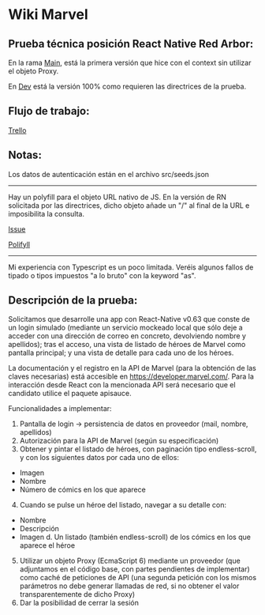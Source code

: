 # Wiki Marvel

## Prueba técnica posición React Native Red Arbor:

En la rama [Main](https://github.com/Tonisg91/marvel_app_RN/tree/main), está la primera versión que hice con el context sin utilizar el objeto Proxy.

En [Dev](https://github.com/Tonisg91/marvel_app_RN/tree/dev) está la versión 100% como requieren las directrices de la prueba.

## Flujo de trabajo:

[Trello](https://trello.com/b/km5oxJLM/marvel-app-rn)

## Notas:

Los datos de autenticación están en el archivo src/seeds.json

---

Hay un polyfill para el objeto URL nativo de JS. En la versión de RN solicitada por las directrices, dicho objeto añade un "/" al final de la URL e imposibilita la consulta.

[Issue](https://github.com/facebook/react-native/issues/24428)

[Polifyll](https://github.com/charpeni/react-native-url-polyfill)

---

Mi experiencia con Typescript es un poco limitada. Veréis algunos fallos de tipado o tipos impuestos "a lo bruto" con la keyword "as".

## Descripción de la prueba:

Solicitamos que desarrolle una app con React-Native v0.63 que conste de un login simulado
(mediante un servicio mockeado local que sólo deje a acceder con una dirección de correo
en concreto, devolviendo nombre y apellidos); tras el acceso, una vista de listado de héroes
de Marvel como pantalla principal; y una vista de detalle para cada uno de los héroes.

La documentación y el registro en la API de Marvel (para la obtención de las claves
necesarias) está accesible en https://developer.marvel.com/. Para la interacción desde
React con la mencionada API será necesario que el candidato utilice el paquete apisauce.

Funcionalidades a implementar:

1. Pantalla de login → persistencia de datos en proveedor (mail, nombre, apellidos)
2. Autorización para la API de Marvel (según su especificación)
3. Obtener y pintar el listado de héroes, con paginación tipo endless-scroll, y con los
   siguientes datos por cada uno de ellos:

- Imagen
- Nombre
- Número de cómics en los que aparece

4. Cuando se pulse un héroe del listado, navegar a su detalle con:

- Nombre
- Descripción
- Imagen
  d. Un listado (también endless-scroll) de los cómics en los que aparece el héroe

5. Utilizar un objeto Proxy (EcmaScript 6) mediante un proveedor (que adjuntamos en
   el código base, con partes pendientes de implementar) como caché de peticiones de
   API (una segunda petición con los mismos parámetros no debe generar llamadas de
   red, si no obtener el valor transparentemente de dicho Proxy)
6. Dar la posibilidad de cerrar la sesión
